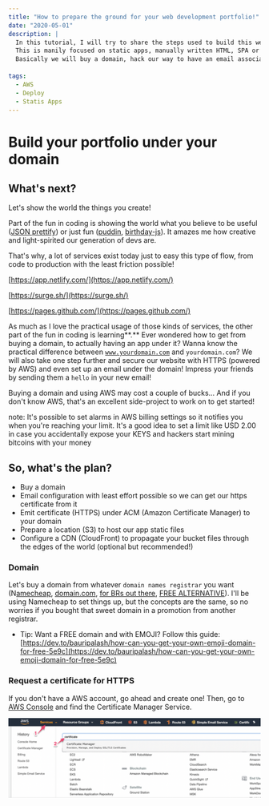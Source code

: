 ```yaml
---
title: "How to prepare the ground for your web development portfolio!"
date: "2020-05-01"
description: |
  In this tutorial, I will try to share the steps used to build this website!
  This is manily focused on static apps, manually written HTML, SPA or a SSG (such as this blog!)
  Basically we will buy a domain, hack our way to have an email associated with this domain so we can confirm our HTTPS certificates, configure a S3 bucket to hold our static files, and configure Cloudfront to serve everything!

tags:
  - AWS
  - Deploy
  - Statis Apps
---
```


# Build your portfolio under your domain

## What's next?
Let's show the world the things you create!

Part of the fun in coding is showing the world what you believe to be useful ([JSON prettify](https://codebeautify.org/jsonviewer)) or just fun ([puddin](http://www.pudim.com.br/), [birthday-js](https://nullprogram.com/birthday-js/?1993-12-4)). It amazes me how creative and light-spirited our generation of devs are.

That's why, a lot of services exist today just to easy this type of flow, from code to production with the least friction possible!

[https://app.netlify.com/](https://app.netlify.com/)

[https://surge.sh/](https://surge.sh/)

[https://pages.github.com/](https://pages.github.com/)

As much as I love the practical usage of those kinds of services, the other part of the fun in coding is learning**.** Ever wondered how to get from buying a domain, to actually having an app under it? Wanna know the practical difference between [`www.yourdomain.com`](http://www.yourdomain.com) and `yourdomain.com`? We will also take one step further and secure our website with HTTPS (powered by AWS) and even set up an email under the domain! Impress your friends by sending them a `hello` in your new email!

Buying a domain and using AWS  may cost a couple of bucks... And if you don't know AWS, that's an excellent side-project to work on to get started!

note: It's possible to set alarms in AWS billing settings so it notifies you when you're reaching your limit. It's a good idea to set a limit like USD 2.00 in case you accidentally expose your KEYS and hackers start mining bitcoins with your money

## So, what's the plan?

- Buy a domain
- Email configuration with least effort possible so we can get our https certificate from it
- Emit certificate (HTTPS) under ACM (Amazon Certificate Manager) to your domain
- Prepare a location (S3) to host our app static files
- Configure a CDN (CloudFront) to propagate your bucket files through the edges of the world (optional but recommended!)

### Domain

Let's buy a domain from whatever `domain names registrar` you want (N[amecheap](https://namecheap.com), [domain.com](https://www.domain.com/), [for BRs out there](https://br.godaddy.com/), [FREE ALTERNATIVE](https://www.freenom.com/)). I'll be using Namecheap to set things up, but the concepts are the same, so no worries if you bought that sweet domain in a promotion from another registrar.

- Tip: Want a FREE domain and with EMOJI? Follow this guide: [https://dev.to/bauripalash/how-can-you-get-your-own-emoji-domain-for-free-5e9c](https://dev.to/bauripalash/how-can-you-get-your-own-emoji-domain-for-free-5e9c)


### Request a certificate for HTTPS

If you don't have a AWS account, go ahead and create one! Then, go to [AWS Console](https://console.aws.amazon.com/) and find the Certificate Manager Service.

![Click on 1 then search for certificate under 2](./acm-find.png)
